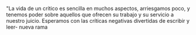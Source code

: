 "La vida de un crítico es sencilla en muchos aspectos, arriesgamos
poco, y tenemos poder sobre aquellos que ofrecen su trabajo y su
servicio a nuestro juicio. Esperamos con las críticas negativas
divertidas de escribir y leer-
nueva rama